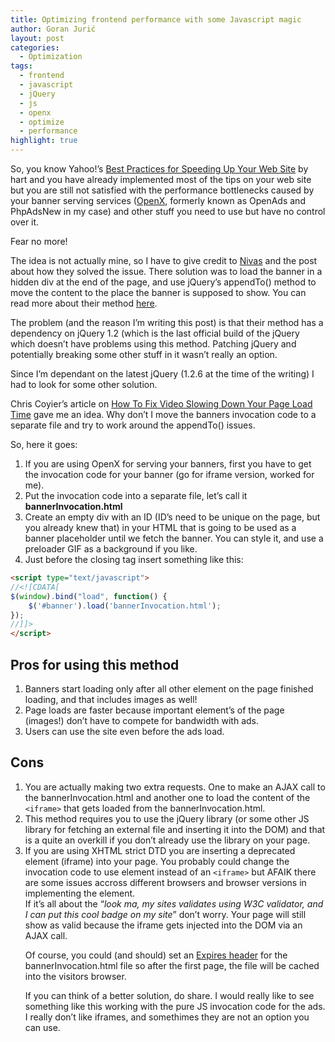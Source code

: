 ```yaml
---
title: Optimizing frontend performance with some Javascript magic
author: Goran Jurić
layout: post
categories:
  - Optimization
tags:
  - frontend
  - javascript
  - jQuery
  - js
  - openx
  - optimize
  - performance
highlight: true
---
```

So, you know Yahoo!&#8217;s [Best Practices for Speeding Up Your Web Site][1] by hart and you have already implemented most of the tips on your web site but you are still not satisfied with the performance bottlenecks caused by your banner serving services ([OpenX][2], formerly known as OpenAds and PhpAdsNew in my case) and other stuff you need to use but have no control over it.

Fear no more!

<!--more-->

The idea is not actually mine, so I have to give credit to [Nivas][3] and the post about how they solved the issue. There solution was to load the banner in a hidden div at the end of the page, and use jQuery&#8217;s appendTo() method to move the content to the place the banner is supposed to show. You can read more about their method [here][4].

The problem (and the reason I&#8217;m writing this post) is that their method has a dependency on jQuery 1.2 (which is the last official build of the jQuery which doesn&#8217;t have problems using this method. Patching jQuery and potentially breaking some other stuff in it wasn&#8217;t really an option.

Since I&#8217;m dependant on the latest jQuery (1.2.6 at the time of the writing) I had to look for some other solution.

Chris Coyier&#8217;s article on [How To Fix Video Slowing Down Your Page Load Time][5] gave me an idea. Why don&#8217;t I move the banners invocation code to a separate file and try to work around the appendTo() issues.

So, here it goes:

1.  If you are using OpenX for serving your banners, first you have to get the invocation code for your banner (go for iframe version, worked for me).
2.  Put the invocation code into a separate file, let&#8217;s call it **bannerInvocation.html**
3.  Create an empty div with an ID (ID&#8217;s need to be unique on the page, but you already knew that) in your HTML that is going to be used as a banner placeholder until we fetch the banner. You can style it, and use a preloader GIF as a background if you like.
4.  Just before the closing </body> tag insert something like this: 

~~~html
<script type="text/javascript">
//<![CDATA[
$(window).bind("load", function() {
    $('#banner').load('bannerInvocation.html');
});
//]]>
</script>
~~~


## Pros for using this method

1.  Banners start loading only after all other element on the page finished loading, and that includes images as well!
2.  Page loads are faster because important element&#8217;s of the page (images!) don&#8217;t have to compete for bandwidth with ads.
3.  Users can use the site even before the ads load.

## Cons

1.  You are actually making two extra requests. One to make an AJAX call to the bannerInvocation.html and another one to load the content of the `<iframe>` that gets loaded from the bannerInvocation.html.
2.  This method requires you to use the jQuery library (or some other JS library for fetching an external file and inserting it into the DOM) and that is a quite an overkill if you don&#8217;t already use the library on your page.
3.  If you are using XHTML strict DTD you are inserting a deprecated element (iframe) into your page. You probably could change the invocation code to use <object> element instead of an `<iframe>` but AFAIK there are some issues accross different browsers and browser versions in implementing the <object> element.  
    If it&#8217;s all about the &#8220;*look ma, my sites validates using W3C validator, and I can put this cool badge on my site*&#8221; don&#8217;t worry. Your page will still show as valid because the iframe gets injected into the DOM via an AJAX call.

Of course, you could (and should) set an [Expires header][6] for the bannerInvocation.html file so after the first page, the file will be cached into the visitors browser.

If you can think of a better solution, do share. I would really like to see something like this working with the pure JS invocation code for the ads. I really don&#8217;t like iframes, and somethimes they are not an option you can use.

 [1]: http://developer.yahoo.com/performance/rules.html
 [2]: http://www.openx.org/
 [3]: http://www.nivas.hr/blog/
 [4]: http://www.nivas.hr/blog/2008/04/02/trackers-banners-analyzers-and-other-shit-that-slows-down-your-site-but-helps-you-earn-money
 [5]: http://css-tricks.com/how-to-fix-video-slowing-down-page-load-time/
 [6]: http://developer.yahoo.com/performance/rules.html#expires